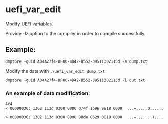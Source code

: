 # uefi_var_edit
Modify UEFI variables.

Provide -lz option to the compiler in order to compile successfully.

## Example:

`dmptore -guid A04A27f4-DF00-4D42-B552-39511302113d -s dump.txt`

Modify the data with `.\uefi_var_edit dump.txt`

`dmptore -guid A04A27f4-DF00-4D42-B552-39511302113d -l out.txt`

### An example of data modification:

```
4c4
< 00000030: 1302 113d 0300 0000 074f 1b96 9818 0000  ...=.....O......
---
> 00000030: 1302 113d 0300 0000 08de 0629 0818 0000  ...=.......)....
```
